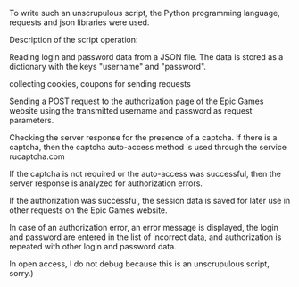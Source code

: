To write such an unscrupulous script, the Python programming language, requests and json libraries were used.

Description of the script operation:

Reading login and password data from a JSON file. The data is stored as a dictionary with the keys "username" and "password".

collecting cookies, coupons for sending requests

Sending a POST request to the authorization page of the Epic Games website using the transmitted username and password as request parameters.

Checking the server response for the presence of a captcha. If there is a captcha, then the captcha auto-access method is used through the service rucaptcha.com

If the captcha is not required or the auto-access was successful, then the server response is analyzed for authorization errors.

If the authorization was successful, the session data is saved for later use in other requests on the Epic Games website.

In case of an authorization error, an error message is displayed, the login and password are entered in the list of incorrect data, and authorization is repeated with other login and password data.

In open access, I do not debug because this is an unscrupulous script, sorry.)

